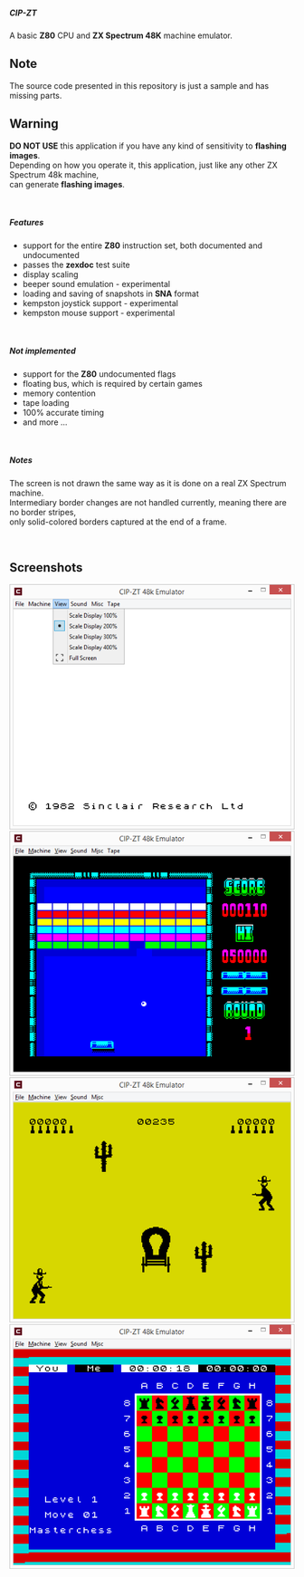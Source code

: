 ##### CIP-ZT #####
A basic **Z80** CPU and **ZX Spectrum 48K** machine emulator.

## Note ##
The source code presented in this repository is just a sample and has missing parts.

## Warning ##
**DO NOT USE** this application if you have any kind of sensitivity to **flashing images**.  
Depending on how you operate it, this application, just like any other ZX Spectrum 48k machine,  
can generate **flashing images**.

&nbsp;
##### Features #####
- support for the entire **Z80** instruction set, both documented and undocumented
- passes the **zexdoc** test suite
- display scaling
- beeper sound emulation - experimental
- loading and saving of snapshots in **SNA** format
- kempston joystick support - experimental
- kempston mouse support - experimental

&nbsp;
##### Not implemented #####
- support for the **Z80** undocumented flags
- floating bus, which is required by certain games
- memory contention
- tape loading
- 100% accurate timing  
- and more ...

&nbsp;
##### Notes #####
The screen is not drawn the same way as it is done on a real ZX Spectrum machine.  
Intermediary border changes are not handled currently, meaning there are no border stripes,  
only solid-colored borders captured at the end of a frame.

&nbsp;
## Screenshots ##
![screenshot-main](scr/scr0.png)  
![screenshot-main](scr/scr3.png)  
![screenshot-main](scr/scr2.png)  
![screenshot-main](scr/scr1.png)  

